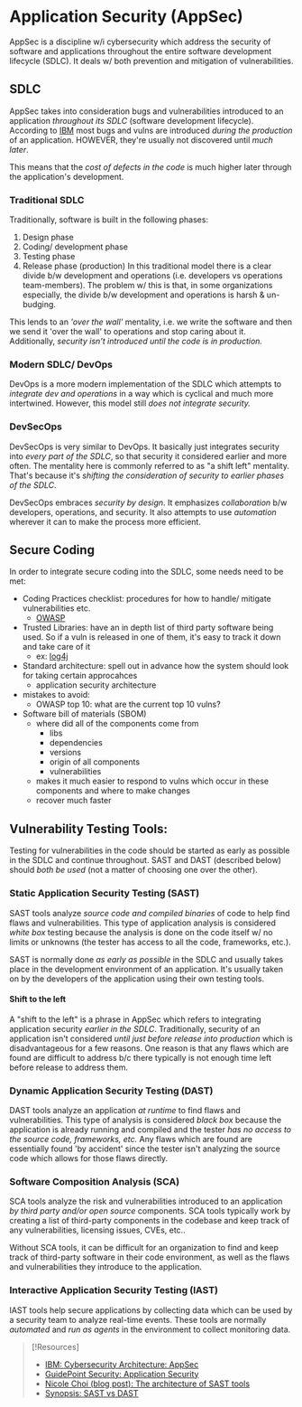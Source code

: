 
# Application Security (AppSec)
AppSec is a discipline w/i cybersecurity which address the security of software and applications throughout the entire software development lifecycle (SDLC). It deals w/ both prevention and mitigation of vulnerabilities.
## SDLC
AppSec takes into consideration bugs and vulnerabilities introduced to an application *throughout its SDLC* (software development lifecycle). According to [IBM](https://www.youtube.com/watch?v=nthEXs12nFE) most bugs and vulns are introduced *during the production* of an application. HOWEVER, they're usually not discovered until *much later*.

This means that the *cost of defects in the code* is much higher later through the application's development.
### Traditional SDLC
Traditionally, software is built in the following phases:
1. Design phase
2. Coding/ development phase
3. Testing phase
4. Release phase (production)
In this traditional model there is a clear divide b/w development and operations (i.e. developers vs operations team-members). The  problem w/ this is that, in some organizations especially, the divide b/w development and operations is harsh & un-budging.

This lends to an *'over the wall'* mentality, i.e. we write the software and then we send it 'over the wall' to operations and stop caring about it. Additionally, *security isn't introduced until the code is in production.*
### Modern SDLC/ DevOps
DevOps is a more modern implementation of the SDLC which attempts to *integrate dev and operations* in a way which is cyclical and much more intertwined. However, this model still *does not integrate security.*
### DevSecOps
DevSecOps is very similar to DevOps. It basically just integrates security into *every part of the SDLC*, so that security it considered earlier and more often. The mentality here is commonly referred to as "a shift left" mentality. That's because it's *shifting the consideration of security to earlier phases of the SDLC*.

DevSecOps embraces *security by design*. It emphasizes *collaboration* b/w developers, operations, and security. It also attempts to use *automation* wherever it can to make the process more efficient.
## Secure Coding
In order to integrate secure coding into the SDLC, some needs need to be met:
- Coding Practices checklist: procedures for how to handle/ mitigate vulnerabilities etc.
	- [OWASP](cybersecurity/resources/OWASP.md)
- Trusted Libraries: have an in depth list of third party software being used. So if a vuln is released in one of them, it's easy to track it down and take care of it
	- ex: [log4j](../vulnerabilities/log4j.md)
- Standard architecture: spell out in advance how the system should look for taking certain approcahces
	- application security architecture
- mistakes to avoid:
	- OWASP top 10: what are the current top 10 vulns?
- Software bill of materials (SBOM)
	- where did all of the components come from
		- libs
		- dependencies
		- versions
		- origin of all components
		- vulnerabilities
	- makes it much easier to respond to vulns which occur in these components and where to make changes
	- recover much faster
## Vulnerability Testing Tools:
Testing for vulnerabilities in the code should be started as early as possible in the SDLC and continue throughout. SAST and DAST (described below) should *both be used* (not a matter of choosing one over the other).
### Static Application Security Testing (SAST)
SAST tools analyze *source code and compiled binaries* of code to help find flaws and vulnerabilities. This type of application analysis is considered *white box* testing because the analysis is done on the code itself w/ no limits or unknowns (the tester has access to all the code, frameworks, etc.).

SAST is normally done *as early as possible* in the SDLC and usually takes place in the development environment of an application. It's usually taken on by the developers of the application using their own testing tools.
#### Shift to the left
A "shift to the left" is a phrase in AppSec which refers to integrating application security *earlier in the SDLC*. Traditionally, security of an application isn't considered *until just before release into production* which is disadvantageous for a few reasons. One reason is that any flaws which are found are difficult to address b/c there typically is not enough time left before release to address them.
### Dynamic Application Security Testing (DAST)
DAST tools analyze an application *at runtime* to find flaws and vulnerabilities. This type of analysis is considered *black box* because the application is already running and compiled and the tester *has no access to the source code, frameworks, etc.* Any flaws which are found are essentially found 'by accident' since the tester isn't analyzing the source code which allows for those flaws directly.
### Software Composition Analysis (SCA)
SCA tools analyze the risk and vulnerabilities introduced to an application *by third party and/or open source* components. SCA tools typically work by creating a list of third-party components in the codebase and keep track of any vulnerabilities, licensing issues, CVEs, etc.. 

Without SCA tools, it can be difficult for an organization to find and keep track of third-party software in their code environment, as well as the flaws and vulnerabilities they introduce to the application.
### Interactive Application Security Testing (IAST)
IAST tools help secure applications by collecting data which can be used by a security team to analyze real-time events. These tools are normally *automated* and *run as agents* in the environment to collect monitoring data.

> [!Resources]
> - [IBM: Cybersecurity Architecture: AppSec](https://www.youtube.com/watch?v=nthEXs12nFE)
> - [GuidePoint Security: Application Security](https://www.guidepointsecurity.com/education-center/application-security/)
> - [Nicole Choi (blog post): The architecture of SAST tools](https://github.blog/2024-02-12-the-architecture-of-sast-tools-an-explainer-for-developers/)
> - [Synopsis: SAST vs DAST](https://www.synopsys.com/blogs/software-security/sast-vs-dast-difference.html)

